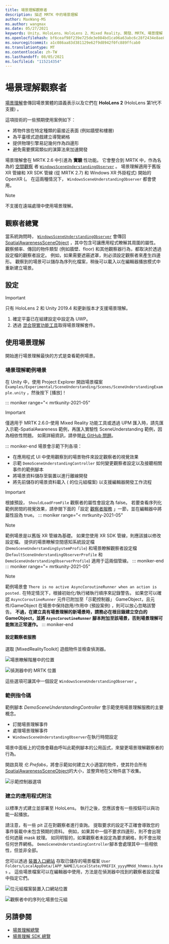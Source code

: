 ```yaml
---
title: 場景理解觀察者
description: 描述 MRTK 中的場景理解
author: MaxWang-MS
ms.author: wangmax
ms.date: 05/27/2021
keywords: Unity、HoloLens、HoloLens 2、Mixed Reality、開發、MRTK、場景理解
ms.openlocfilehash: bf6ceaf98f239e725de3e084bd1ca96a63abc6c28f2434e8ae84ba3f70ee025b
ms.sourcegitcommit: a1c086aa83d381129e62f9d8942f0fc889ffcab0
ms.translationtype: MT
ms.contentlocale: zh-TW
ms.lasthandoff: 08/05/2021
ms.locfileid: "115214354"
---
```

# <a name="scene-understanding-observer"></a>場景理解觀察者

[場景理解](/windows/mixed-reality/scene-understanding)會傳回場景實體的語義表示以及它們在 __HoloLens 2__ (HoloLens 第1代不支援) 。

這項技術的一些預期使用案例如下：
* 將物件放在特定種類的最接近表面 (例如牆壁和樓層) 
* 為平臺樣式遊戲建立導覽網格
* 提供物理引擎易記幾何作為四邊形
* 避免需要撰寫類似的演算法來加速開發

場景理解會在 MRTK 2.6 中引進為 __實驗__ 性功能。 它會整合到 MRTK 中，作為名為的 [空間觀察](spatial-awareness-getting-started.md#register-observers) 者 [`WindowsSceneUnderstandingObserver`](xref:Microsoft.MixedReality.Toolkit.WindowsSceneUnderstanding.Experimental.WindowsSceneUnderstandingObserver) 。 場景理解適用于舊版 XR 管線和 XR SDK 管線 (從 MRTK 2.7) 和 Windows XR 外掛程式) 開始的 OpenXR (。 在這兩種情況下， `WindowsSceneUnderstandingObserver` 都會使用。

> [!NOTE] 
> 不支援在遠端處理中使用場景理解。

## <a name="observer-overview"></a>觀察者總覽

當系統詢問時， [`WindowsSceneUnderstandingObserver`](xref:Microsoft.MixedReality.Toolkit.WindowsSceneUnderstanding.Experimental.WindowsSceneUnderstandingObserver) 會傳回 [SpatialAwarenessSceneObject](xref:Microsoft.MixedReality.Toolkit.Experimental.SpatialAwareness.SpatialAwarenessSceneObject) ，其中包含可讓應用程式瞭解其周圍的屬性。 觀察頻率、傳回的物件類型 (例如牆壁、floor) 和其他觀察器行為，都取決於透過設定檔的觀察者設定。 例如，如果需要遮蔽遮罩，則必須設定觀察者來產生四邊形。 觀察到的場景可以儲存為序列化檔案，稍後可以載入以在編輯器播放模式中重新建立場景。

## <a name="setup"></a>設定

> [!IMPORTANT]
> 只有 HoloLens 2 和 Unity 2019.4 和更新版本才支援場景理解。

1. 確定平臺已在組建設定中設定為 UWP。
1. 透過 [混合現實功能工具](https://aka.ms/MRFeatureTool)取得場景理解套件。

## <a name="using-scene-understanding"></a>使用場景理解

開始進行場景理解最快的方式是查看範例場景。

### <a name="scene-understanding-sample-scene"></a>場景理解範例場景

在 Unity 中，使用 Project Explorer 開啟場景檔案 `Examples/Experimental/SceneUnderstanding/Scenes/SceneUnderstandingExample.unity` ，然後按下 [播放]！

::: moniker range="< mrtkunity-2021-05"
> [!IMPORTANT]
> 僅適用于 MRTK 2.6.0-使用 Mixed Reality 功能工具或透過 UPM 匯入時，請先匯入示範-SpatialAwareness 範例，再匯入實驗性 SceneUnderstanding 範例，因為相依性問題。 如需詳細資訊，請參閱[此 GitHub 問題](https://github.com/microsoft/MixedRealityToolkit-Unity/issues/9431)。

::: moniker-end
場景會示範下列各項：

* 在應用程式 UI 中使用觀察到的場景物件來設定觀察者的視覺效果
* 示範 `DemoSceneUnderstandingController` 如何變更觀察者設定以及接聽相關事件的範例腳本
* 將場景資料儲存至裝置以進行離線開發
* 將先前儲存的場景資料載入 ( 的位元組檔案) 以支援編輯器開發工作流程

> [!IMPORTANT]
> 根據預設， `ShouldLoadFromFile` 觀察者的屬性會設定為 false。 若要查看序列化範例房間的視覺效果，請參閱下面的「設定 [觀察者服務](#configuring-the-observer-service) 」一節，並在編輯器中將屬性設為 true。
::: moniker range="< mrtkunity-2021-05"

> [!NOTE] 
> 範例場景是以舊版 XR 管線為基礎。 如果您使用 XR SDK 管線，則應該據以修改設定檔。 提供的場景瞭解空間感知系統設定檔 (`DemoSceneUnderstandingSystemProfile`) 和場景瞭解觀察者設定檔 (`DefaultSceneUnderstandingObserverProfile` 和 `DemoSceneUnderstandingObserverProfile`) 適用于這兩個管線。
::: moniker-end
::: moniker range="= mrtkunity-2021-05"

> [!NOTE] 
> 範例場景會 `There is no active AsyncCoroutineRunner when an action is posted.` 在特定情況下，根據初始化/執行緒執行順序來記錄警告。 如果您可以確認 `AsyncCoroutineRunner` 元件已附加至「示範控制器」 GameObject，且元件/GameObject 在場景中保持啟用/作用中 (預設案例) ，則可以放心忽略該警告。 **不過，在建立具有場景理解的新場景時，請務必在根目錄建立空白的 GameObject，並將 `AsyncCoroutineRunner` 腳本附加至該場景，否則場景理解可能無法正常運作。**
::: moniker-end

#### <a name="configuring-the-observer-service"></a>設定觀察者服務

選取 [MixedRealityToolkit] 遊戲物件並檢查偵測器。

![場景瞭解階層中的位置](../images/spatial-awareness/MRTKHierarchy.png)

![偵測器中的 MRTK 位置](../images/spatial-awareness/MRTKLocation.png)

這些選項可讓其中一個設定 `WindowsSceneUnderstandingObserver` 。

### <a name="example-script"></a>範例指令碼

範例腳本 _DemoSceneUnderstandingController_ 會示範使用場景理解服務的主要概念。

* 訂閱場景理解事件
* 處理場景理解事件
* `WindowsSceneUnderstandingObserver`在執行時間設定

場景中面板上的切換會藉由呼叫此範例腳本的公用函式，來變更場景理解觀察者的行為。

開啟具現 *化 Prefabs*，將會示範如何建立大小適當的物件，使其符合所有 [SpatialAwarenessSceneObject](xref:Microsoft.MixedReality.Toolkit.Experimental.SpatialAwareness.SpatialAwarenessSceneObject)的大小，並整齊地在父物件底下收集。

![示範控制器選項](../images/spatial-awareness/Controller.png)

### <a name="built-app-notes"></a>建立的應用程式附注

以標準方式建立並部署至 HoloLens。 執行之後，您應該會有一些按鈕可以與功能一起播放。

請注意，有一些 pit 正在對觀察者進行查詢。 提取要求的設定不正確會導致您的事件裝載中未包含預期的資料。 例如，如果其中一個不要求四邊形，則不會出現任何遮蔽 mask 紋理。 如同明智的，如果觀察者未設定為要求網格，則不會出現任何世界網格。 `DemoSceneUnderstandingController`腳本會處理其中一些相依性，但並非全部。

您可以透過 [裝置入口網站](/windows/mixed-reality/using-the-windows-device-portal) 存取已儲存的場景檔案 `User Folders/LocalAppData/[APP_NAME]/LocalState/PREFIX_yyyyMMdd_hhmmss.bytes` 。 這些場景檔案可以在編輯器中使用，方法是在偵測器中找到的觀察者設定檔中指定它們。

![位元組檔案裝置入口網站位置](../images/spatial-awareness/BytesInDevicePortal.png)

![觀察者中的序列化場景位元組](../images/spatial-awareness/BytesLocationInObserver.png)

## <a name="see-also"></a>另請參閱

* [場景理解總覽](/windows/mixed-reality/scene-understanding)
* [場景理解 SDK 總覽](/windows/mixed-reality/scene-understanding-sdk)
